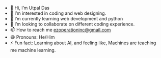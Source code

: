 - 👋 Hi, I’m Utpal Das
- 👀 I’m interested in coding and web designing.
- 🌱 I’m currently learning web development and python
- 💞️ I’m looking to collaborate on different coding experience.
- 📫 How to reach me ezoperationinc@gmail.com
- 😄 Pronouns: He/Him
- ⚡ Fun fact: Learning about AI, and feeling like, Machines are teaching me machine learning.

<!---
ezops-lab/ezops-lab is a ✨ special ✨ repository because its `README.md` (this file) appears on your GitHub profile.
You can click the Preview link to take a look at your changes.
--->
